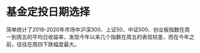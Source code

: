 # 基金定投日期选择

简单统计了2018-2020年市场中沪深300、上证50、中证500、创业板指数在周一到周五的平均日收益率，发现今年以来几个指数在周五的表现较差，而在今年之前，往往在周四下跌幅度最大。